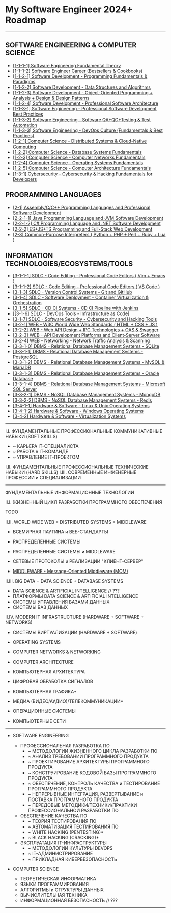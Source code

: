 # My Software Engineer 2024+ Roadmap

---

## SOFTWARE ENGINEERING & COMPUTER SCIENCE

* [[1-1-1-1] Software Engineering Fundamental Theory](Map_[1-1-1-1]_[%20Software%20Engineering%20Fundamental%20Theory%20].md)
* [[1-1-1-2] Software Engineer Career (Bestsellers & Cookbooks)](Map_[1-1-1-2]_[%20Software%20Engineer%20Career%20(Bestsellers%20&%20Cookbooks)%20].md)
* [[1-1-2-1] Software Development - Programming Fundamentals & Paradigms](Map_[1-1-2-1]_[%20Software%20Development%20-%20Programming%20Fundamentals%20&%20Paradigms%20].md)
* [[1-1-2-2] Software Development - Data Structures and Algorithms](Map_[1-1-2-2]_[%20Software%20Development%20-%20Data%20Structures%20and%20Algorithms%20].md)
* [[1-1-2-3] Software Development - Object-Oriented Programming + Analysis + Design & Design Patterns](Map_[1-1-2-3]_[%20Software%20Development%20-%20Object-Oriented%20Programming%20+%20Analysis%20+%20Design%20&%20Design%20Patterns%20].md)
* [[1-1-2-4] Software Development - Professional Software Architecture](Map_[1-1-2-4]_[%20Software%20Development%20-%20Professional%20Software%20Architecture%20].md)
* [[1-1-3-1] Software Engineering - Professional Software Development Best Practices](Map_[1-1-3-1]_[%20Software%20Engineering%20-%20Professional%20Software%20Development%20Best%20Practices%20].md)
* [[1-1-3-2] Software Engineering - Software QA+QC+Testing & Test Automation](Map_[1-1-3-2]_[%20Software%20Engineering%20-%20Software%20QA+QC+Testing%20&%20Test%20Automation%20].md)
* [[1-1-3-3] Software Engineering - DevOps Culture (Fundamentals & Best Practices)](Map_[1-1-3-3]_[%20Software%20Engineering%20-%20DevOps%20Culture%20(Fundamentals%20&%20Best%20Practices)%20].md)
* [[1-2-1] Computer Science - Distributed Systems & Cloud-Native Computing](Map_[1-2-1]_[%20Computer%20Science%20-%20Distributed%20Systems%20&%20Cloud-Native%20Computing%20].md)
* [[1-2-2] Computer Science - Database Systems Fundamentals](Map_[1-2-2]_[%20Computer%20Science%20-%20Database%20Systems%20Fundamentals%20].md)
* [[1-2-3] Computer Science - Computer Networks Fundamentals](Map_[1-2-3]_[%20Computer%20Science%20-%20Computer%20Networks%20Fundamentals%20].md)
* [[1-2-4] Computer Science - Operating Systems Fundamentals](Map_[1-2-4]_[%20Computer%20Science%20-%20Operating%20Systems%20Fundamentals%20].md)
* [[1-2-5] Computer Science - Computer Architecture Fundamentals](Map_[1-2-5]_[%20Computer%20Science%20-%20Computer%20Architecture%20Fundamentals%20].md)
* [[1-3-1] Cybersecurity - Cybersecurity & Hacking Fundamentals for Developers](Map_[1-3-1]_[%20Cybersecurity%20-%20Cybersecurity%20&%20Hacking%20Fundamentals%20for%20Developers%20].md)

## PROGRAMMING LANGUAGES

* [[2-1] Assembly/C/C++ Programming Languages and Professional Software Development](Map_[2-1]_[%20ASM_C%20_CPP%20Programming%20Languages%20and%20Professional%20Software%20Development%20].md)
* [[2-2-1-1] Java Programming Language and JVM Software Development](Map_[2-2-1-1]_[%20Java%20Programming%20Language%20and%20JVM%20Software%20Development%20].md)
* [[2-2-1-2] C# Programming Language and .NET Software Development](Map_[2-2-1-2]_[%20CSharp%20Programming%20Language%20and%20dotNET%20Software%20Development%20].md)
* [[2-2-2] ES+JS+TS Programming and Full-Stack Web Development](Map_[2-2-2]_[%20ES+JS+TS%20Programming%20and%20Full-Stack%20Web%20Development%20].md)
* [[2-3] Common-Purpose Interpreters ( Python + PHP + Perl + Ruby + Lua )](Map_[2-3]_[%20Common-Purpose%20Interpreters%20(%20Python%20+%20PHP%20+%20Perl%20+%20Ruby%20+%20Lua%20)%20].md)

## INFORMATION TECHNOLOGIES/ECOSYSTEMS/TOOLS

* [[3-1-1-1] SDLC - Code Editing - Professional Code Editors ( Vim + Emacs )](Map_[3-1-1-1]_[%20SDLC%20-%20Code%20Editing%20-%20Professional%20Code%20Editors%20(%20Vim%20+%20Emacs%20)%20].md)
* [[3-1-1-2] SDLC - Code Editing - Professional Code Editors ( VS Code )](Map_[3-1-1-2]_[%20SDLC%20-%20Code%20Editing%20-%20Professional%20Code%20Editors%20(%20VS%20Code%20)%20].md)
* [[3-1-3] SDLC - Version Control Systems - Git and GitHub](Map_[3-1-3]_[%20SDLC%20-%20Version%20Control%20Systems%20-%20Git%20and%20GitHub%20].md)
* [[3-1-4] SDLC - Software Deployment - Container Virtualization & Orchestration](Map_[3-1-4]_[%20SDLC%20-%20Software%20Deployment%20-%20Container%20Virtualization%20&%20Orchestration%20].md)
* [[3-1-5] SDLC - CD CI Systems - CD CI Pipeline with Jenkins](Map_[3-1-5]_[%20SDLC%20-%20CD%20CI%20Systems%20-%20CD%20CI%20Pipeline%20with%20Jenkins%20].md)
* [[3-1-6] SDLC - DevOps Tools - Infrastructure as Code]
* [[3-1-7] SDLC - Software Security - Cybersecurity and Hacking Tools](./Map_[3-1-7]_[%20SDLC%20-%20Software%20Security%20-%20Cybersecurity%20and%20Hacking%20Tools%20].md)
* [[3-2-1] WEB - W3C World Wide Web Standards ( HTML + CSS + JS )](Map_[3-2-1]_[%20WEB%20-%20W3C%20World%20Wide%20Web%20Standards%20(%20HTML%20+%20CSS%20+%20JS%20)%20].md)
* [[3-2-2] WEB - Web API Design + IPC Technologies + OAS & Swagger](Map_[3-2-2]_[%20WEB%20-%20Web%20API%20Design%20+%20IPC%20Technologies%20+%20OAS%20&%20Swagger%20].md)
* [[3-2-3] WEB - API Development Platforms and Client-Server Software](Map_[3-2-3]_[%20WEB%20-%20API%20Development%20Platforms%20and%20Client-Server%20Software%20].md)
* [[3-2-4] WEB - Networking - Network Traffic Analysis & Scanning](Map_[3-2-4]_[%20WEB%20-%20Networking%20-%20Network%20Traffic%20Analysis%20&%20Scanning%20].md)
* [[3-3-1-0] DBMS - Relational Database Management Systems - SQLite](Map_[3-3-1-0]_[%20DBMS%20-%20Relational%20Database%20Management%20Systems%20-%20SQLite%20].md)
* [[3-3-1-1] DBMS - Relational Database Management Systems - PostgreSQL](Map_[3-3-1-1]_[%20DBMS%20-%20Relational%20Database%20Management%20Systems%20-%20PostgreSQL%20].md)
* [[3-3-1-2] DBMS - Relational Database Management Systems - MySQL & MariaDB](Map_[3-3-1-2]_[%20DBMS%20-%20Relational%20Database%20Management%20Systems%20-%20MySQL%20&%20MariaDB%20].md)
* [[3-3-1-3] DBMS - Relational Database Management Systems - Oracle Database](Map_[3-3-1-3]_[%20DBMS%20-%20Relational%20Database%20Management%20Systems%20-%20Oracle%20Database%20].md)
* [[3-3-1-4] DBMS - Relational Database Management Systems - Microsoft SQL Server](Map_[3-3-1-4]_[%20DBMS%20-%20Relational%20Database%20Management%20Systems%20-%20Microsoft%20SQL%20Server%20].md)
* [[3-3-2-1] DBMS - NoSQL Database Management Systems - MongoDB](Map_[3-3-2-1]_[%20DBMS%20-%20NoSQL%20Database%20Management%20Systems%20-%20MongoDB%20].md)
* [[3-3-2-2] DBMS - NoSQL Database Management Systems - Redis](Map_[3-3-2-2]_[%20DBMS%20-%20NoSQL%20Database%20Management%20Systems%20-%20Redis%20].md)
* [[3-4-1-1] Hardware & Software - Linux & Unix Operating Systems](Map_[3-4-1-1]%20Hardware%20&%20Software%20-%20Linux%20&%20Unix%20Operating%20Systems%20].md)
* [[3-4-1-2] Hardware & Software - Windows Operating Systems](Map_[3-4-1-2]_[%20Hardware%20&%20Software%20-%20Windows%20Operating%20Systems%20].md)
* [[3-4-2] Hardware & Software - Virtualization Systems](Map_[3-4-2]_[%20Hardware%20&%20Software%20-%20Virtualization%20Systems%20].md)

---

I.I. ФУНДАМЕНТАЛЬНЫЕ ПРОФЕССИОНАЛЬНЫЕ КОММУНИКАТИВНЫЕ НАВЫКИ (SOFT SKILLS)

* ~ КАРЬЕРА IT-СПЕЦИАЛИСТА
* ~ РАБОТА в IT-КОМАНДЕ
* ~ УПРАВЛЕНИЕ IT-ПРОЕКТОМ

I.II. ФУНДАМЕНТАЛЬНЫЕ ПРОФЕССИОНАЛЬНЫЕ ТЕХНИЧЕСКИЕ НАВЫКИ (HARD SKILLS)
I.III. СОВРЕМЕННЫЕ ИНЖЕНЕРНЫЕ ПРОФЕССИИ и СПЕЦИАЛИЗАЦИИ

---

ФУНДАМЕНТАЛЬНЫЕ ИНФОРМАЦИОННЫЕ ТЕХНОЛОГИИ

II.I. ЖИЗНЕННЫЙ ЦИКЛ РАЗРАБОТКИ ПРОГРАММНОГО ОБЕСПЕЧЕНИЯ

TODO

II.II. WORLD WIDE WEB + DISTRIBUTED SYSTEMS + MIDDLEWARE

* ВСЕМИРНАЯ ПАУТИНА и ВЕБ-СТАНДАРТЫ
* РАСПРЕДЕЛЕННЫЕ СИСТЕМЫ
* РАСПРЕДЕЛЕННЫЕ СИСТЕМЫ и MIDDLEWARE
* СЕТЕВЫЕ ПРОТОКОЛЫ и РЕАЛИЗАЦИИ "КЛИЕНТ-СЕРВЕР"


* [MIDDLEWARE - Message-Oriented Middleware (MOM)]({%20II.III%20}%20[%20WORLD%20WIDE%20WEB%20+%20DISTRIBUTED%20SYSTEMS%20+%20MIDDLEWARE%20]/[MIDDLEWARE%20-%20Message-Oriented%20Middleware%20(MOM)].md)

II.III. BIG DATA + DATA SCIENCE + DATABASE SYSTEMS

* DATA SCIENCE & ARTIFICIAL INTELLIGENCE // ???
* ПЛАТФОРМЫ DATA SCIENCE & ARTIFICIAL INTELLIGENCE
* СИСТЕМЫ УПРАВЛЕНИЯ БАЗАМИ ДАННЫХ
* СИСТЕМЫ БАЗ ДАННЫХ

II.IV. MODERN IT INFRASTRUCTURE (HARDWARE + SOFTWARE + NETWORKS)

* СИСТЕМЫ ВИРТУАЛИЗАЦИИ (HARDWARE + SOFTWARE)
* OPERATING SYSTEMS
* COMPUTER NETWORKS & NETWORKING
* COMPUTER ARCHITECTURE

* КОМПЬЮТЕРНАЯ АРХИТЕКТУРА
* ЦИФРОВАЯ ОБРАБОТКА СИГНАЛОВ
* КОМПЬЮТЕРНАЯ ГРАФИКА*
* МЕДИА (ВИДЕО/АУДИО)/ТЕЛЕКОММУНИКАЦИИ*
* ОПЕРАЦИОННЫЕ СИСТЕМЫ
* КОМПЬЮТЕРНЫЕ СЕТИ

---

* SOFTWARE ENGINEERING

  * ПРОФЕССИОНАЛЬНАЯ РАЗРАБОТКА ПО
    * ~ МЕТОДОЛОГИИ ЖИЗНЕННОГО ЦИКЛА РАЗРАБОТКИ ПО
    * ~ АНАЛИЗ ТРЕБОВАНИЙ ПРОГРАММНОГО ПРОДУКТА
    * ~ ПРОЕКТИРОВАНИЕ АРХИТЕКТУРЫ ПРОГРАММНОГО ПРОДУКТА
    * ~ КОНСТРУИРОВАНИЕ КОДОВОЙ БАЗЫ ПРОГРАММНОГО ПРОДУКТА
    * ~ ОБЕСПЕЧЕНИЕ, КОНТРОЛЬ КАЧЕСТВА и ТЕСТИРОВАНИЕ ПРОГРАММНОГО ПРОДУКТА
    * ~ НЕПРЕРЫВНЫЕ ИНТЕГРАЦИЯ, РАЗВЕРТЫВАНИЕ и ПОСТАВКА ПРОГРАММНОГО ПРОДУКТА
    * ~ ПЕРЕДОВЫЕ МЕТОДИКИ/ТЕХНИКИ/ПРАКТИКИ ПРОФЕССИОНАЛЬНОЙ РАЗРАБОТКИ ПО
  * ОБЕСПЕЧЕНИЕ КАЧЕСТВА ПО
    * ~ ТЕОРИЯ ТЕСТИРОВАНИЯ ПО
    * ~ АВТОМАТИЗАЦИЯ ТЕСТИРОВАНИЯ ПО
    * ~ WHITE HACKING (PENTESTING)*
    * ~ BLACK HACKING (CRACKING)*
  * ЭКСПЛУАТАЦИЯ IT-ИНФРАСТРУКТУРЫ
    * ~ МЕТОДОЛОГИИ КУЛЬТУРЫ DEVOPS
    * ~ IT-АДМИНИСТРИРОВАНИЕ
    * ~ ПРИКЛАДНАЯ КИБЕРБЕЗОПАСНОСТЬ
* COMPUTER SCIENCE
  * ТЕОРЕТИЧЕСКАЯ ИНФОРМАТИКА
  * ЯЗЫКИ ПРОГРАММИРОВАНИЯ
  * АЛГОРИТМЫ и СТРУКТУРЫ ДАННЫХ
  * ВЫЧИСЛИТЕЛЬНАЯ ТЕХНИКА
  * ИНФОРМАЦИОННАЯ БЕЗОПАСНОСТЬ // ???

---
